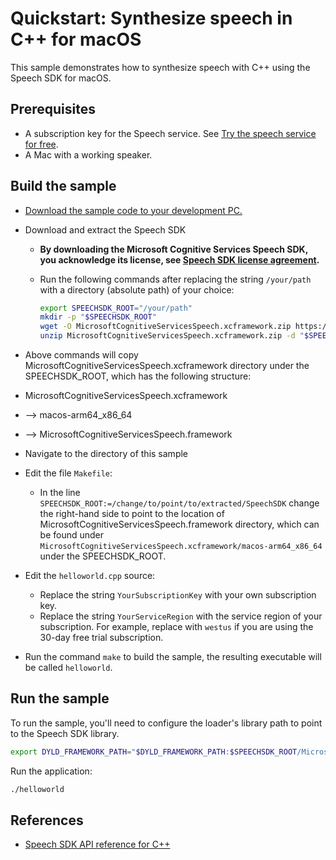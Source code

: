 # Quickstart: Synthesize speech in C++ for macOS

This sample demonstrates how to synthesize speech with C++ using the Speech SDK for macOS.

## Prerequisites

* A subscription key for the Speech service. See [Try the speech service for free](https://docs.microsoft.com/azure/cognitive-services/speech-service/get-started).
* A Mac with a working speaker.

## Build the sample

* [Download the sample code to your development PC.](/README.md#get-the-samples)
* Download and extract the Speech SDK
  * **By downloading the Microsoft Cognitive Services Speech SDK, you acknowledge its license, see [Speech SDK license agreement](https://aka.ms/csspeech/license).**
  * Run the following commands after replacing the string `/your/path` with a directory (absolute path) of your choice:

    ```sh
    export SPEECHSDK_ROOT="/your/path"
    mkdir -p "$SPEECHSDK_ROOT"
    wget -O MicrosoftCognitiveServicesSpeech.xcframework.zip https://aka.ms/csspeech/macosbinary
    unzip MicrosoftCognitiveServicesSpeech.xcframework.zip -d "$SPEECHSDK_ROOT"
    ```

* Above commands will copy MicrosoftCognitiveServicesSpeech.xcframework directory under the SPEECHSDK_ROOT, which has the following structure:
* MicrosoftCognitiveServicesSpeech.xcframework
* --> macos-arm64_x86_64
*    --> MicrosoftCognitiveServicesSpeech.framework
* Navigate to the directory of this sample
* Edit the file `Makefile`:
  * In the line `SPEECHSDK_ROOT:=/change/to/point/to/extracted/SpeechSDK` change the right-hand side to point to the location of MicrosoftCognitiveServicesSpeech.framework 
    directory, which can be found under `MicrosoftCognitiveServicesSpeech.xcframework/macos-arm64_x86_64` under the SPEECHSDK_ROOT.
* Edit the `helloworld.cpp` source:
  * Replace the string `YourSubscriptionKey` with your own subscription key.
  * Replace the string `YourServiceRegion` with the service region of your subscription.
    For example, replace with `westus` if you are using the 30-day free trial subscription.
* Run the command `make` to build the sample, the resulting executable will be called `helloworld`.

## Run the sample

To run the sample, you'll need to configure the loader's library path to point to the Speech SDK library.

```sh
export DYLD_FRAMEWORK_PATH="$DYLD_FRAMEWORK_PATH:$SPEECHSDK_ROOT/MicrosoftCognitiveServicesSpeech.xcframework/macos-arm64_x86_64"
```

Run the application:

```sh
./helloworld
```

## References

* [Speech SDK API reference for C++](https://aka.ms/csspeech/cppref)
